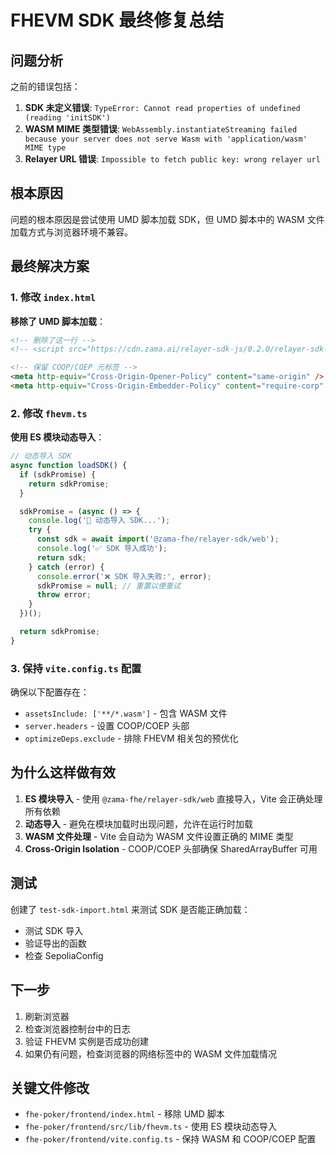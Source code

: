 # FHEVM SDK 最终修复总结

## 问题分析

之前的错误包括：
1. **SDK 未定义错误**: `TypeError: Cannot read properties of undefined (reading 'initSDK')`
2. **WASM MIME 类型错误**: `WebAssembly.instantiateStreaming failed because your server does not serve Wasm with 'application/wasm' MIME type`
3. **Relayer URL 错误**: `Impossible to fetch public key: wrong relayer url`

## 根本原因

问题的根本原因是尝试使用 UMD 脚本加载 SDK，但 UMD 脚本中的 WASM 文件加载方式与浏览器环境不兼容。

## 最终解决方案

### 1. 修改 `index.html`

**移除了 UMD 脚本加载**：
```html
<!-- 删除了这一行 -->
<!-- <script src="https://cdn.zama.ai/relayer-sdk-js/0.2.0/relayer-sdk-js.umd.cjs"></script> -->

<!-- 保留 COOP/COEP 元标签 -->
<meta http-equiv="Cross-Origin-Opener-Policy" content="same-origin" />
<meta http-equiv="Cross-Origin-Embedder-Policy" content="require-corp" />
```

### 2. 修改 `fhevm.ts`

**使用 ES 模块动态导入**：
```typescript
// 动态导入 SDK
async function loadSDK() {
  if (sdkPromise) {
    return sdkPromise;
  }

  sdkPromise = (async () => {
    console.log('🔧 动态导入 SDK...');
    try {
      const sdk = await import('@zama-fhe/relayer-sdk/web');
      console.log('✅ SDK 导入成功');
      return sdk;
    } catch (error) {
      console.error('❌ SDK 导入失败:', error);
      sdkPromise = null; // 重置以便重试
      throw error;
    }
  })();

  return sdkPromise;
}
```

### 3. 保持 `vite.config.ts` 配置

确保以下配置存在：
- `assetsInclude: ['**/*.wasm']` - 包含 WASM 文件
- `server.headers` - 设置 COOP/COEP 头部
- `optimizeDeps.exclude` - 排除 FHEVM 相关包的预优化

## 为什么这样做有效

1. **ES 模块导入** - 使用 `@zama-fhe/relayer-sdk/web` 直接导入，Vite 会正确处理所有依赖
2. **动态导入** - 避免在模块加载时出现问题，允许在运行时加载
3. **WASM 文件处理** - Vite 会自动为 WASM 文件设置正确的 MIME 类型
4. **Cross-Origin Isolation** - COOP/COEP 头部确保 SharedArrayBuffer 可用

## 测试

创建了 `test-sdk-import.html` 来测试 SDK 是否能正确加载：
- 测试 SDK 导入
- 验证导出的函数
- 检查 SepoliaConfig

## 下一步

1. 刷新浏览器
2. 检查浏览器控制台中的日志
3. 验证 FHEVM 实例是否成功创建
4. 如果仍有问题，检查浏览器的网络标签中的 WASM 文件加载情况

## 关键文件修改

- `fhe-poker/frontend/index.html` - 移除 UMD 脚本
- `fhe-poker/frontend/src/lib/fhevm.ts` - 使用 ES 模块动态导入
- `fhe-poker/frontend/vite.config.ts` - 保持 WASM 和 COOP/COEP 配置


